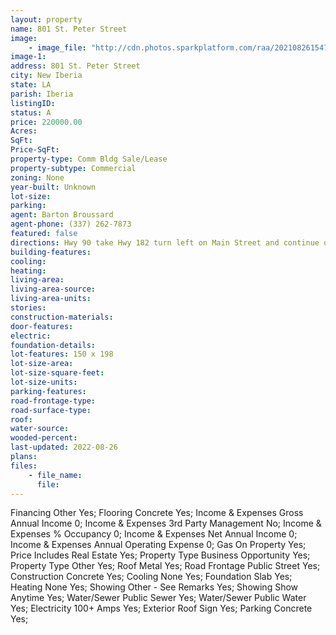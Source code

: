 ```yaml
---
layout: property
name: 801 St. Peter Street 
image:
    - image_file: "http://cdn.photos.sparkplatform.com/raa/20210826154753357496000000.jpg"
image-1:
address: 801 St. Peter Street
city: New Iberia
state: LA
parish: Iberia
listingID: 
status: A
price: 220000.00
Acres: 
SqFt: 
Price-SqFt: 
property-type: Comm Bldg Sale/Lease
property-subtype: Commercial
zoning: None
year-built: Unknown
lot-size: 
parking: 
agent: Barton Broussard
agent-phone: (337) 262-7873
featured: false
directions: Hwy 90 take Hwy 182 turn left on Main Street and continue on Old Spanish Trail.
building-features: 
cooling: 
heating: 
living-area: 
living-area-source: 
living-area-units: 
stories: 
construction-materials: 
door-features: 
electric: 
foundation-details: 
lot-features: 150 x 198
lot-size-area: 
lot-size-square-feet: 
lot-size-units: 
parking-features: 
road-frontage-type: 
road-surface-type: 
roof: 
water-source: 
wooded-percent: 
last-updated: 2022-08-26
plans: 
files:
    - file_name:
      file:
---
```

Financing	Other	Yes;
Flooring	Concrete	Yes;
Income & Expenses	Gross Annual Income	0;
Income & Expenses	3rd Party Management	No;
Income & Expenses	% Occupancy	0;
Income & Expenses	Net Annual Income	0;
Income & Expenses	Annual Operating Expense	0;
Gas	On Property	Yes;
Price Includes	Real Estate	Yes;
Property Type	Business Opportunity	Yes;
Property Type	Other	Yes;
Roof	Metal	Yes;
Road Frontage	Public Street	Yes;
Construction	Concrete	Yes;
Cooling	None	Yes;
Foundation	Slab	Yes;
Heating	None	Yes;
Showing	Other - See Remarks	Yes;
Showing	Show Anytime	Yes;
Water/Sewer	Public Sewer	Yes;
Water/Sewer	Public Water	Yes;
Electricity	100+ Amps	Yes;
Exterior	Roof Sign	Yes;
Parking	Concrete	Yes;


